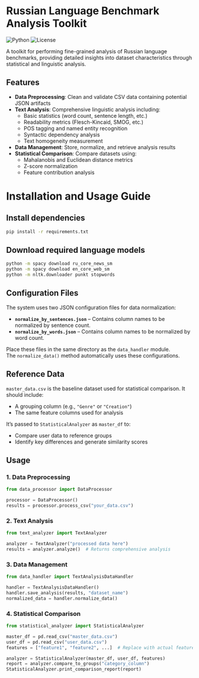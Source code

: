 # Russian Language Benchmark Analysis Toolkit

![Python](https://img.shields.io/badge/Python-3.8+-blue.svg)
![License](https://img.shields.io/badge/License-MIT-green.svg)

A toolkit for performing fine-grained analysis of Russian language benchmarks, providing detailed insights into dataset characteristics through statistical and linguistic analysis.

## Features

- **Data Preprocessing**: Clean and validate CSV data containing potential JSON artifacts
- **Text Analysis**: Comprehensive linguistic analysis including:
  - Basic statistics (word count, sentence length, etc.)
  - Readability metrics (Flesch-Kincaid, SMOG, etc.)
  - POS tagging and named entity recognition
  - Syntactic dependency analysis
  - Text homogeneity measurement
- **Data Management**: Store, normalize, and retrieve analysis results
- **Statistical Comparison**: Compare datasets using:
  - Mahalanobis and Euclidean distance metrics
  - Z-score normalization
  - Feature contribution analysis


# Installation and Usage Guide

## Install dependencies

```bash
pip install -r requirements.txt
```

## Download required language models

```bash
python -m spacy download ru_core_news_sm
python -m spacy download en_core_web_sm
python -m nltk.downloader punkt stopwords
```
## Configuration Files

The system uses two JSON configuration files for data normalization:

- **`normalize_by_sentences.json`** – Contains column names to be normalized by sentence count.
- **`normalize_by_words.json`** – Contains column names to be normalized by word count.

Place these files in the same directory as the `data_handler` module.  
The `normalize_data()` method automatically uses these configurations.

## Reference Data

`master_data.csv` is the baseline dataset used for statistical comparison. It should include:

- A grouping column (e.g., `"Genre"` or `"Creation"`)
- The same feature columns used for analysis

It’s passed to `StatisticalAnalyzer` as `master_df` to:

- Compare user data to reference groups
- Identify key differences and generate similarity scores
  
## Usage

### 1. Data Preprocessing

```python
from data_processor import DataProcessor

processor = DataProcessor()
results = processor.process_csv("your_data.csv")
```

### 2. Text Analysis

```python
from text_analyzer import TextAnalyzer

analyzer = TextAnalyzer("processed data here")
results = analyzer.analyze()  # Returns comprehensive analysis
```

### 3. Data Management

```python
from data_handler import TextAnalysisDataHandler

handler = TextAnalysisDataHandler()
handler.save_analysis(results, "dataset_name")
normalized_data = handler.normalize_data()
```

### 4. Statistical Comparison

```python
from statistical_analyzer import StatisticalAnalyzer

master_df = pd.read_csv("master_data.csv")
user_df = pd.read_csv("user_data.csv")
features = ["feature1", "feature2", ...]  # Replace with actual feature names

analyzer = StatisticalAnalyzer(master_df, user_df, features)
report = analyzer.compare_to_groups("category_column")
StatisticalAnalyzer.print_comparison_report(report)
```
